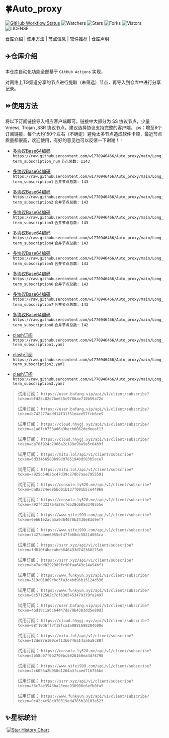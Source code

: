 # 🍀Auto_proxy
[![GitHub Workflow Status](https://img.shields.io/github/workflow/status/w1770946466/Auto_proxy/sub_merge?label=sub_merge)](https://github.com/w1770946466/Auto_proxy/actions/workflows/main.yml) 
![Watchers](https://img.shields.io/github/watchers/w1770946466/Auto_proxy) ![Stars](https://img.shields.io/github/stars/w1770946466/Auto_proxy) ![Forks](https://img.shields.io/github/forks/w1770946466/Auto_proxy) ![Vistors](https://visitor-badge.laobi.icu/badge?page_id=w1770946466.Auto_proxy) ![LICENSE](https://img.shields.io/badge/license-CC%20BY--SA%204.0-green.svg)

[仓库介绍](https://github.com/w1770946466/Auto_proxy#仓库介绍) | [使用方法](https://github.com/w1770946466/Auto_proxy#使用方法) | [节点信息](https://github.com/w1770946466/Auto_proxy#节点信息) | [软件推荐](https://github.com/w1770946466/Auto_proxy#客户端选择) | [仓库声明](https://github.com/w1770946466/Auto_proxy#仓库声明)

## ✈️仓库介绍
本仓库自动化功能全部基于 `GitHub Actions` 实现，

对网络上TG频道分享的节点进行提取（未筛选）节点，再导入到仓库中进行分享记录。

## ⏩使用方法
将以下订阅链接导入相应客户端即可。链接中大部分为 SS 协议节点，少量 Vmess, Trojan ,SSR 协议节点，建议选择协议支持完整的客户端。
ps：增至8个订阅链接，每个大约150个左右（不确定）避免太多节点造成软件卡顿，最近节点质量都很高，欢迎使用，有好的意见也可以反馈一下谢谢！！

- [多协议Base64编码](https://raw.githubusercontent.com/w1770946466/Auto_proxy/main/Long_term_subscription1)
`https://raw.githubusercontent.com/w1770946466/Auto_proxy/main/Long_term_subscription_num`
`节点总数: 1143`

- [多协议Base64编码](https://raw.githubusercontent.com/w1770946466/Auto_proxy/main/Long_term_subscription1)
`https://raw.githubusercontent.com/w1770946466/Auto_proxy/main/Long_term_subscription1`
`合并节点总数: 143`

- [多协议Base64编码](https://raw.githubusercontent.com/w1770946466/Auto_proxy/main/Long_term_subscription2)
`https://raw.githubusercontent.com/w1770946466/Auto_proxy/main/Long_term_subscription2`
`合并节点总数: 143`

- [多协议Base64编码](https://raw.githubusercontent.com/w1770946466/Auto_proxy/main/Long_term_subscription3)
`https://raw.githubusercontent.com/w1770946466/Auto_proxy/main/Long_term_subscription3`
`合并节点总数: 143`

- [多协议Base64编码](https://raw.githubusercontent.com/w1770946466/Auto_proxy/main/Long_term_subscription4)
`https://raw.githubusercontent.com/w1770946466/Auto_proxy/main/Long_term_subscription4`
`合并节点总数: 143`

- [多协议Base64编码](https://raw.githubusercontent.com/w1770946466/Auto_proxy/main/Long_term_subscription5)
`https://raw.githubusercontent.com/w1770946466/Auto_proxy/main/Long_term_subscription5`
`合并节点总数: 143`

- [多协议Base64编码](https://raw.githubusercontent.com/w1770946466/Auto_proxy/main/Long_term_subscription6)
`https://raw.githubusercontent.com/w1770946466/Auto_proxy/main/Long_term_subscription6`
`合并节点总数: 143`

- [多协议Base64编码](https://raw.githubusercontent.com/w1770946466/Auto_proxy/main/Long_term_subscription7)
`https://raw.githubusercontent.com/w1770946466/Auto_proxy/main/Long_term_subscription7`
`合并节点总数: 143`

- [多协议Base64编码](https://raw.githubusercontent.com/w1770946466/Auto_proxy/main/Long_term_subscription8)
`https://raw.githubusercontent.com/w1770946466/Auto_proxy/main/Long_term_subscription8`
`合并节点总数: 142`

- [clash订阅](https://raw.githubusercontent.com/w1770946466/Auto_proxy/main/Long_term_subscription2.yaml)
`https://raw.githubusercontent.com/w1770946466/Auto_proxy/main/Long_term_subscription1.yaml`

- [clash订阅](https://raw.githubusercontent.com/w1770946466/Auto_proxy/main/Long_term_subscription2.yaml)
`https://raw.githubusercontent.com/w1770946466/Auto_proxy/main/Long_term_subscription2.yaml`

- [clash订阅](https://raw.githubusercontent.com/w1770946466/Auto_proxy/main/Long_term_subscription3.yaml)
`https://raw.githubusercontent.com/w1770946466/Auto_proxy/main/Long_term_subscription3.yaml`



>
>试用订阅：
`https://user.bafang.vip/api/v1/client/subscribe?token=bfd25c02e7be655c9786ae710b59a72d`
>
>试用订阅：
`https://user.bafang.vip/api/v1/client/subscribe?token=b742277aedd14f31f51eaee57fcb6ce9`
>
>试用订阅：
`https://cloud.hhygj.xyz/api/v1/client/subscribe?token=a1a8fc0753ad6a3becb6062dedeeaf13`
>
>试用订阅：
`https://cloud.hhygj.xyz/api/v1/client/subscribe?token=da78f924c2966a2c188e9ba9a5c04b9f`
>
>试用订阅：
`https://mitu.lol/api/v1/client/subscribe?token=6d33466580b99d07851940d583b5ece7`
>
>试用订阅：
`https://mitu.lol/api/v1/client/subscribe?token=a925c54626c47d39c278b7aae7955591`
>
>试用订阅：
`https://console.ly520.me/api/v1/client/subscribe?token=ba8a324ee8bbd01b137f001b5ce44968`
>
>试用订阅：
`https://console.ly520.me/api/v1/client/subscribe?token=a92f4d23764a29cfe528d685d340555e`
>
>试用订阅：
`https://www.yifei999.com/api/v1/client/subscribe?token=0e661e2aca5a9d64070b2430e83d9ef7`
>
>试用订阅：
`https://www.yifei999.com/api/v1/client/subscribe?token=7427abee6955ef47fb60dc5821d085ca`
>
>试用订阅：
`https://ssrr.xyz/api/v1/client/subscribe?token=fd810f4becabdb646493d742360275eb`
>
>试用订阅：
`https://ssrr.xyz/api/v1/client/subscribe?token=b47add8292989fc90faa643c14a94bf1`
>
>试用订阅：
`https://www.funkyun.xyz/api/v1/client/subscribe?token=319c01069cbc3fa3c4bd96b15124d336`
>
>试用订阅：
`https://www.funkyun.xyz/api/v1/client/subscribe?token=0c5712502c7cf6385453479379fa2497`
>
>试用订阅：
`https://user.bafang.vip/api/v1/client/subscribe?token=4bd19c1a6c64447da79b4383dd5e80d3`
>
>试用订阅：
`https://cloud.hhygj.xyz/api/v1/client/subscribe?token=08f10d6ff7f18fca1a0881688284600e`
>
>试用订阅：
`https://mitu.lol/api/v1/client/subscribe?token=13de87e100cef13b6746a14aa6a8c88f`
>
>试用订阅：
`https://console.ly520.me/api/v1/client/subscribe?token=2b58c07f0b2709bc5026160ea4d78798`
>
>试用订阅：
`https://www.yifei999.com/api/v1/client/subscribe?token=2c6055a2b958d1264a3fcaed716f56bd`
>
>试用订阅：
`https://ssrr.xyz/api/v1/client/subscribe?token=36c7ae3543ba23eec930900c6efb0fa5`
>
>试用订阅：
`https://www.funkyun.xyz/api/v1/client/subscribe?token=0c42c4c98c070319ed4785b20103a523`







































## ✨星标统计
`[![Star History Chart](https://api.star-history.com/svg?repos=w1770946466/Auto_proxy&type=Date)](https://star-history.com/#w1770946466/Auto_proxy&Date)
